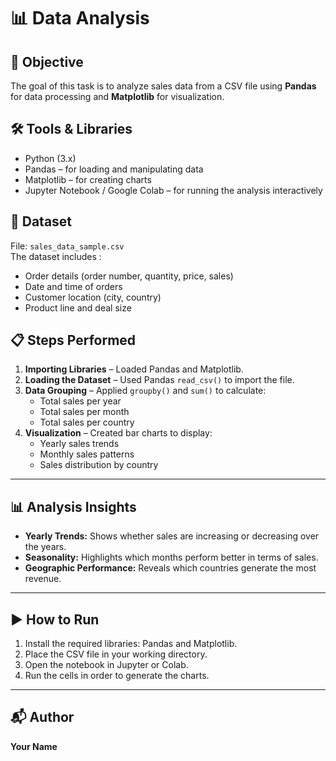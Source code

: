 # 📊 Data Analysis

## 📌 Objective
The goal of this task is to analyze sales data from a CSV file using **Pandas** for data processing and **Matplotlib** for visualization.

## 🛠 Tools & Libraries
- Python (3.x)
- Pandas – for loading and manipulating data
- Matplotlib – for creating charts
- Jupyter Notebook / Google Colab – for running the analysis interactively

## 📂 Dataset
File: `sales_data_sample.csv`  
The dataset includes :
- Order details (order number, quantity, price, sales)
- Date and time of orders
- Customer location (city, country)
- Product line and deal size

## 📋 Steps Performed
1. **Importing Libraries** – Loaded Pandas and Matplotlib.
2. **Loading the Dataset** – Used Pandas `read_csv()` to import the file.
3. **Data Grouping** – Applied `groupby()` and `sum()` to calculate:
   - Total sales per year
   - Total sales per month
   - Total sales per country
4. **Visualization** – Created bar charts to display:
   - Yearly sales trends
   - Monthly sales patterns
   - Sales distribution by country

---

## 📊 Analysis Insights
- **Yearly Trends:** Shows whether sales are increasing or decreasing over the years.
- **Seasonality:** Highlights which months perform better in terms of sales.
- **Geographic Performance:** Reveals which countries generate the most revenue.

---

## ▶ How to Run
1. Install the required libraries: Pandas and Matplotlib.
2. Place the CSV file in your working directory.
3. Open the notebook in Jupyter or Colab.
4. Run the cells in order to generate the charts.

---

## 📬 Author
**Your Name**
